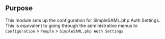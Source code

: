 ## Purpose

This module sets up the configuration for SimpleSAML.php Auth Settings.
This is equivalent to going through the administrative menus to
`Configuration` > `People` > `SimpleSAML.php Auth Settings`

